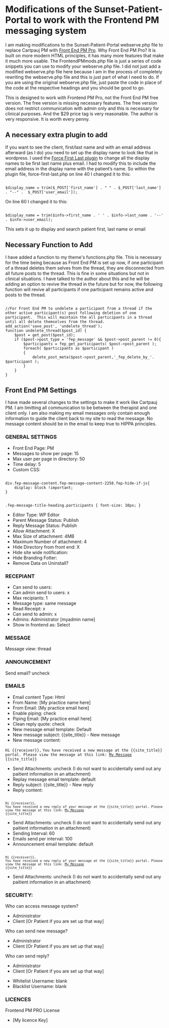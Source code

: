 <h1>Modifications of the Sunset-Patient-Portal to work with the Frontend PM messaging system</h1>
<p>I am making modifications to the Sunset-Patient-Portal webserve.php file to replace Cartpauj PM with <a href="https://www.shamimsplugins.com/products/front-end-pm-pro/">Front End PM Pro</a>.  Why Front End PM Pro? It is built on more modern HTML principles, it has many more features that make it much more usable. The FrontendPMmods.php file is just a series of code snippets you can use to modify your webserve.php file. I did not just add a modified webserve.php file here because I am in the process of completely rewriting the webserve.php file and this is just part of what I need to do. If you are using the original webserve.php file, just paste the code in place of the code at the respective headings and you should be good to go.</p>
<p>This is designed to work with Frontend PM Pro, not the Front End PM free version.  The free version is missing necessary features. The free version does not restrict communication with admin only and this is necessary for clinical purposes. And the $29 price tag is very reasonable.  The author is very responsive.  It is worth every penny.</p>
<h2>A necessary extra plugin to add</h2>
<p>If you want to see the client, first/last name and with an email address afterward (as I do) you need to set up the display name to look like that in wordpress. I used the <a href="https://wordpress.org/plugins/force-first-last/">Force First Last plugin</a> to change all the display names to be first last name plus email. I had to modify this to include the email address in the display name with the patient’s name. So within the plugin file, force-first-last.php on line 40 I changed it to this:</p>
<code>
$display_name = trim($_POST['first_name'] . " " . $_POST['last_name'] . "--" .  $_POST['user_email']);
</code>
<p>On line 60 I changed it to this:</p>
<code>
$display_name = trim($info->first_name . ' ' . $info->last_name . '--' . $info->user_email);
</code>
<p>This sets it up to display and search patient first, last name or email</p>
<h2>Necessary Function to Add</h2>
<p>I have added a function to my theme's functions.php file.  This is necessary for the time being because as Front End PM is set up now, if one participant of a thread deletes them selves from the thread, they are disconnected from all future posts to the thread.  This is fine in some situations but not in clinical situations.  I have talked to the author about this and he will be adding an option to revive the thread in the future but for now, the following function will revive all participants if one participant remains active and posts to the thread.</p>
<code>
//For Front End PM to undelete a participant from a thread if the other active participant(s) post following deletion of one participant.  This will maintain the all participants in a thread until all delete themselves from the thread. 
add_action('save_post', 'undelete_thread');
function undelete_thread($post_id) {
	$post = get_post($post_id);
	if ($post->post_type = 'fep_message' && $post->post_parent != 0){
		$participants = fep_get_participants( $post->post_parent );
		foreach( $participants as $participant )		
		{
			delete_post_meta($post->post_parent,'_fep_delete_by_'. $participant );	
		}
	}
}
</code>
<h2>Front End PM Settings</h2>
I have made several changes to the settings to make it work like Cartpauj PM.  I am limitting all communication to be between the therapist and one client only.  I am also making my email messages only contain enough information to guide the client back to my site to read the message.  No message content should be in the email to keep true to HIPPA principles.
<h3>GENERAL SETTINGS</h3>
<ul>
	<li>Front End Page: PM</li>
	<li>Messages to show per page: 15</li>
	<li>Max user per page in directory: 50</li>
	<li>Time delay: 5</li>
	<li>Custom CSS:</li>
</ul>
<code>
div.fep-message-content.fep-message-content-2258.fep-hide-if-js{
    display: block !important;
}

.fep-message-title-heading.participants {
    font-size: 10px;
}
</code>
<ul>
	<li>Editor Type: WP Editor</li>
	<li>Parent Message Status: Publish</li>
	<li>Reply Message Status: Publish</li>
	<li>Allow Attachment: X</li>
	<li>Max Size of attachment: 4MB</li>
	<li>Maximum Number of attachment: 4</li>	
	<li>Hide Directory from front end: X</li>	
	<li>Hide site wide notification:</li>	
	<li>Hide Branding Fotter:</li>	
	<li>Remove Data on Uninstall?</li>	
</ul>
<h3>RECEPIANT</h3>
<ul>
	<li>Can send to users:</li>
	<li>Can admin send to users: x</li>
	<li>Max recipiants: 1</li>
	<li>Message type: same message</li>
	<li>Read Receipt: x</li>
	<li>Can send to admin: x</li>
	<li>Admins: Administrator [myadmin name]</li>
	<li>Show in frontend as: Select</li>
</ul>
<h3>MESSAGE</h3>
Message view: thread

<h3>ANNOUNCEMENT</h3>
Send email? uncheck

<h3>EMAILS</h3>
<ul>
	<li>Email content Type: Html</li>
	<li>From Name: [My practice name here]</li>
	<li>From Email: [My practice email here]</li>
	<li>Enable piping: check </li>
	<li>Piping Email: [My practice email here]</li>
	<li>Clean reply quote: check</li>
	<li>New message email template: Default</li>
	<li>New message subject: 	{{site_title}} - New message</li>
	<li>New message content:</li>
</ul>
<code>Hi {{receiver}},</code>
<code>You have received a new message at the {{site_title}} portal. Please view the message at this link: <a href="{{message_url}}">My Message</a></code>
<code>{{site_title}}</code>
<ul>
	<li>Send Attachments: uncheck  (I do not want to accidentally send out any paitient information in an attachment)</li>
	<li>Replay message email template: default</li>
	<li>Reply subject: {{site_title}} - New reply</li>
	<li>Reply content:</li>
</ul>
<code>
<code>Hi {{receiver}},</code>
<code>You have received a new reply of your message at the {{site_title}} portal. Please view the message at this link: <a href="{{message_url}}">My Message</a></code>
<code>{{site_title}}</code>
</code>
<ul>
	<li>Send Attachments: uncheck  (I do not want to accidentally send out any paitient information in an attachment)</li>
	<li>Sending Interval: 60</li>
	<li>Emails send per interval: 100</li>
	<li>Announcement email template: default</li>
</ul>
<code>
<code>Hi {{receiver}},</code>
<code>You have received a new reply of your message at the {{site_title}} portal. Please view the message at this link: <a href="{{message_url}}">My Message</a></code>
<code>{{site_title}}</code>
</code>
<ul>
	<li>Send Attachments: uncheck  (I do not want to accidentally send out any paitient information in an attachment)</li>
</ul>
<h3>SECURITY:</h3>
<p>Who can access message system?</p>
<ul>
	<li>Administrator</li>
	<li>Client [Or Patient if you are set up that way]</li>
</ul>
<p>Who can send new message?</p>
<ul>
	<li>Administrator</li>
	<li>Client [Or Patient if you are set up that way]</li>
</ul>
<p>Who can send reply?</p>	
<ul>
	<li>Administrator</li>
	<li>Client [Or Patient if you are set up that way]</li>
</ul>

<ul>
	<li>Whitelist Username: blank</li>
	<li>Blacklist Username: blank</li>
</ul>
<h3>LICENCES</h3>
<p>Frontend PM PRO License</p>
<ul>
	<li>[My licence Key]</li>
</ul>


